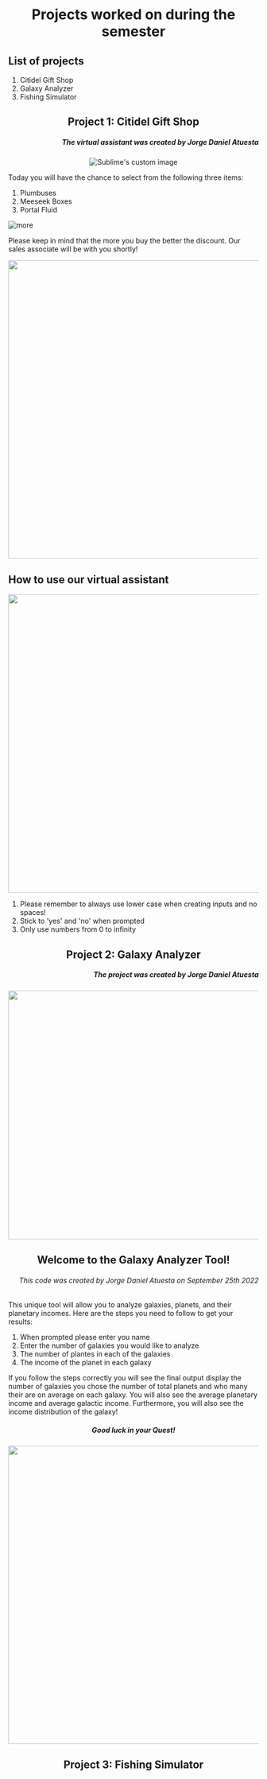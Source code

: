 <h1 align="center">Projects worked on during the semester </h1>

## List of projects
1. Citidel Gift Shop
2. Galaxy Analyzer
3. Fishing Simulator


<h2 align="center">Project 1: Citidel Gift Shop</h2>

<h5 align="right">The virtual assistant was created by Jorge Daniel Atuesta</h5>


<p align="center">
  <img src="https://media.istockphoto.com/photos/buying-souvenirs-in-greek-gift-shop-on-vacation-picture-id1125897334?k=20&m=1125897334&s=612x612&w=0&h=ixSZ-H3-0RjFzEAl7UnITaFv8io6cXIxQNCtHYMEIoc=" alt="Sublime's custom image"/>
</p>

Today you will have the chance to select from the following three items:

1. Plumbuses
2. Meeseek Boxes
3. Portal Fluid

![more](https://www.gambody.com/blog/wp-content/uploads/2016/09/The-More-You-Buy-The-Less-You-Pay-Press-Release-by-Gambody.jpg)

Please keep in mind that the more you buy the better the discount. Our sales associate will be with you shortly!

<p align="center">
  <img width=600 src="https://www.creativefabrica.com/wp-content/uploads/2019/03/Let-the-shopping-begin-Quote-SVG-Cut-by-TheLucky-580x386.jpg"/>
</p>

## How to use our virtual assistant
<p align ="center">
    <img width=600 src="https://images.idgesg.net/images/article/2018/05/smartphone-hotspot_laptop_syncing-devices_mobile-wifi-100758745-large.jpg?auto=webp&quality=85,70">


1. Please remember to always use lower case when creating inputs and no spaces!
2. Stick to 'yes' and 'no' when prompted
3. Only use numbers from 0 to infinity


<h2 align="center">Project 2: Galaxy Analyzer</h2>

<h5 align="right">The project was created by Jorge Daniel Atuesta</h5>

<p align="center">
  <img width=800 height=500 src=https://media.giphy.com/media/zMaCuiamKtuMM/giphy.gif>
</p>

<h2 align="center">Welcome to the Galaxy Analyzer Tool!</h2>
<h6 align="right">This code was created by Jorge Daniel Atuesta on September 25th 2022</h6>


This unique tool will allow you to analyze galaxies, planets, and their planetary incomes. Here are the steps you need to follow to get your results:
1. When prompted please enter you name
2. Enter the number of galaxies you would like to analyze
3. The number of plantes in each of the galaxies
4. The income of the planet in each galaxy

If you follow the steps correctly you will see the final output display the number of galaxies you chose the number of total planets and who many their are on average on each galaxy. You will also see the average planetary income and average galactic income. Furthermore, you will also see the income distribution of the galaxy! 

<h5 align="center">Good luck in your Quest!</h5>
<p align="center">
  <img width=600 src=https://media.giphy.com/media/5zf2M4HgjjWszLd4a5/giphy.gif>
</p>

<h2 align="center"> Project 3: Fishing Simulator</h2>

